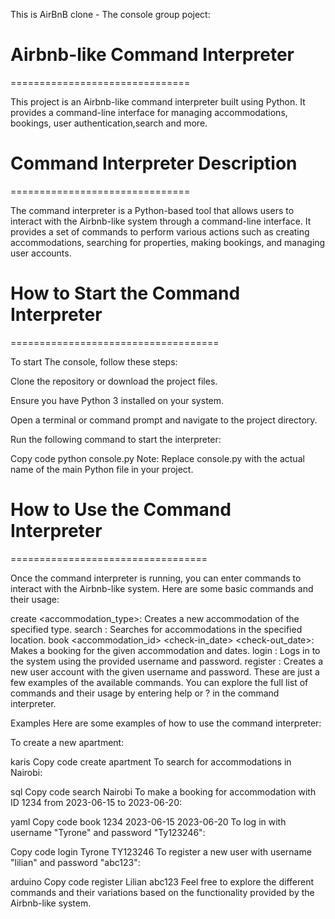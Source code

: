 This is AirBnB clone - The console group poject:


Airbnb-like Command Interpreter
===============================
===============================



This project is an Airbnb-like command interpreter built using Python. It provides a command-line interface for managing accommodations, bookings, user authentication,search and more.

Command Interpreter Description
===============================
===============================

The command interpreter is a Python-based tool that allows users to interact with the Airbnb-like system through a command-line interface. It provides a set of commands to perform various actions such as creating accommodations, searching for properties, making bookings, and managing user accounts.

How to Start the Command Interpreter
====================================
====================================


To start The console, follow these steps:

Clone the repository or download the project files.

Ensure you have Python 3 installed on your system.

Open a terminal or command prompt and navigate to the project directory.

Run the following command to start the interpreter:

Copy code
python console.py
Note: Replace console.py with the actual name of the main Python file in your project.

How to Use the Command Interpreter
==================================
==================================

Once the command interpreter is running, you can enter commands to interact with the Airbnb-like system. Here are some basic commands and their usage:

create <accommodation_type>: Creates a new accommodation of the specified type.
search <location>: Searches for accommodations in the specified location.
book <accommodation_id> <check-in_date> <check-out_date>: Makes a booking for the given accommodation and dates.
login <username> <password>: Logs in to the system using the provided username and password.
register <username> <password>: Creates a new user account with the given username and password.
These are just a few examples of the available commands. You can explore the full list of commands and their usage by entering help or ? in the command interpreter.

Examples
Here are some examples of how to use the command interpreter:

To create a new apartment:

karis
Copy code
create apartment
To search for accommodations in Nairobi:

sql
Copy code
search Nairobi
To make a booking for accommodation with ID 1234 from 2023-06-15 to 2023-06-20:

yaml
Copy code
book 1234 2023-06-15 2023-06-20
To log in with username "Tyrone" and password "Ty123246":

Copy code
login Tyrone TY123246
To register a new user with username "lilian" and password "abc123":

arduino
Copy code
register Lilian abc123
Feel free to explore the different commands and their variations based on the functionality provided by the Airbnb-like system.

